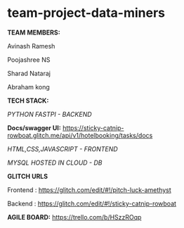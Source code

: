 # team-project-data-miners

**TEAM MEMBERS:**

Avinash Ramesh 

Poojashree NS

Sharad Nataraj

Abraham kong



**TECH STACK:**

_PYTHON FASTPI - BACKEND_

**Docs/swagger UI:** https://sticky-catnip-rowboat.glitch.me/api/v1/hotelbooking/tasks/docs

_HTML,CSS,JAVASCRIPT - FRONTEND_

_MYSQL HOSTED IN CLOUD - DB_

**GLITCH URLS**

Frontend : https://glitch.com/edit/#!/pitch-luck-amethyst

Backend : https://glitch.com/edit/#!/sticky-catnip-rowboat


**AGILE BOARD:**
https://trello.com/b/HSzzROqp



